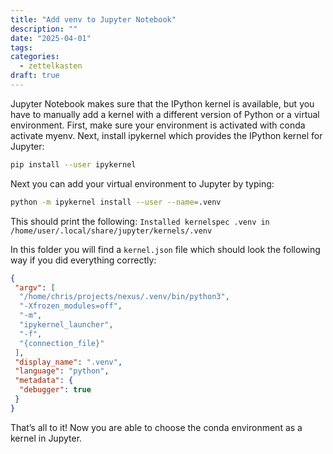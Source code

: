 ```yaml
---
title: "Add venv to Jupyter Notebook"
description: ""
date: "2025-04-01"
tags: 
categories:
  - zettelkasten
draft: true
---
```


Jupyter Notebook makes sure that the IPython kernel is available, but you have to manually add a kernel with a different version of Python or a virtual environment. First, make sure your environment is activated with conda activate myenv. Next, install ipykernel which provides the IPython kernel for Jupyter:

```bash
pip install --user ipykernel
```

Next you can add your virtual environment to Jupyter by typing:

```bash
python -m ipykernel install --user --name=.venv
```

This should print the following: `Installed kernelspec .venv in /home/user/.local/share/jupyter/kernels/.venv`

In this folder you will find a `kernel.json` file which should look the following way if you did everything correctly:

```json
{
 "argv": [
  "/home/chris/projects/nexus/.venv/bin/python3",
  "-Xfrozen_modules=off",
  "-m",
  "ipykernel_launcher",
  "-f",
  "{connection_file}"
 ],
 "display_name": ".venv",
 "language": "python",
 "metadata": {
  "debugger": true
 }
}
```

That’s all to it! Now you are able to choose the conda environment as a kernel in Jupyter. 
